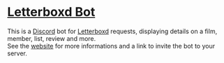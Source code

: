 # [Letterboxd Bot](https://boxdbot.com)

This is a [Discord](https://discordapp.com/) bot for [Letterboxd](https://letterboxd.com/) requests, displaying details on a film, member, list, review and more.  
See the [website](https://boxdbot.com) for more informations and a link to invite the bot to your server.